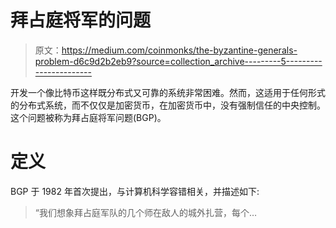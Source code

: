 # 拜占庭将军的问题

> 原文：<https://medium.com/coinmonks/the-byzantine-generals-problem-d6c9d2b2eb9?source=collection_archive---------5----------------------->

开发一个像比特币这样既分布式又可靠的系统非常困难。然而，这适用于任何形式的分布式系统，而不仅仅是加密货币，在加密货币中，没有强制信任的中央控制。这个问题被称为拜占庭将军问题(BGP)。

# **定义**

BGP 于 1982 年首次提出，与计算机科学容错相关，并描述如下:

> “我们想象拜占庭军队的几个师在敌人的城外扎营，每个…